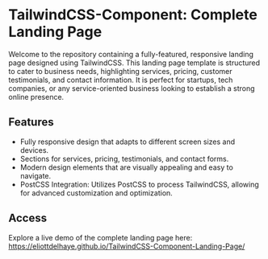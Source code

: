 # TailwindCSS-Component: Complete Landing Page

Welcome to the repository containing a fully-featured, responsive landing page designed using TailwindCSS. 
This landing page template is structured to cater to business needs, highlighting services, pricing, customer testimonials, and contact information. 
It is perfect for startups, tech companies, or any service-oriented business looking to establish a strong online presence.

## Features

- Fully responsive design that adapts to different screen sizes and devices.
- Sections for services, pricing, testimonials, and contact forms.
- Modern design elements that are visually appealing and easy to navigate.
- PostCSS Integration: Utilizes PostCSS to process TailwindCSS, allowing for advanced customization and optimization.

## Access

Explore a live demo of the complete landing page here: https://eliottdelhaye.github.io/TailwindCSS-Component-Landing-Page/
